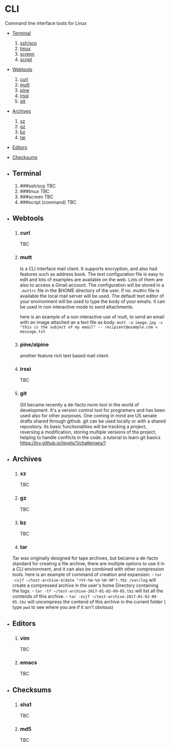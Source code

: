 # CLI
Command line interface tools for Linux

- [Terminal](#Terminal)
    1. [ssh/scp](#ssh)
    1. [tmux](#tmux)
    1. [screen](#screen)
    1. [script](#script)


- [Webtools](#Webtools)
    1. [curl](#curl)
    1. [mutt](#mutt)
    1. [pine](#pine)
    1. [irssi](#irssi)
    1. [git](#git)

- [Archives](#Archives)
    1. [xz](#xz)
    1. [gz](#gz)
    1. [bz](#bz)
    1. [tar](#tar)
- [Editors](#editors)

- [Checksums](#checksums)



* ## Terminal <a name=terminal></a>
    1. ###ssh/scp <a name=ssh></a>
        TBC
    1. ###tmux <a name=tmux></a>
        TBC
    1. ###screen <a name=screen></a>
        TBC
    1. ###script (command) <a name=script></a>
        TBC

* ## Webtools <a name=webtools></a>
    1. ### curl <a name=curl></a>
        TBC
    1. ### mutt <a name=mutt></a>
        Is a CLI interface mail client. It supports encryption, and also had features such as address book.
        The text configuration file is easy to edit and lots of examples are available on the web. Lots of them are also to access a Gmail account. The configuration will be stored in a `.muttrc` file in the $HOME directory of the user.
        If no .muttrc file is available the local mail server will be used.
        The default text editor of your environment will be used to type the body of your emails.
        it can be used in non interactive mode to send attachments.

        here is an example of a non interactive use of mutt, to send an email with an image attached an a text file as body.
        `mutt -a image.jpg -s "this is the subject of my email" -- recipient@example.com < message.txt`

    1. ### pine/alpine <a name=pine></a>
        another feature rich text based mail client.
    1. ### irssi <a name=irssi></a>
        TBC
    1. ### git <a name=git></a>
        Git became recently a de-facto norm tool in the world of development. It's a version control tool for programers and has been used also for other purposes. One coming in mind are US senate drafts shared through github.
        git can be used locally or with a shared repository.
        its basic functionalities will be tracking a project, reversing a modification, storing multiple versions of the project, helping to handle conflicts in the code.
        a tutorial to learn git basics https://try.github.io/levels/1/challenges/1

* ## Archives <a name=Archives></a>

    1. ### xz <a name=xz></a>
        TBC
    1. ### gz <a name=gz></a>
        TBC
    1. ### bz <a name= bz></a>
        TBC
    1. ### tar <a name= tar></a>
    Tar was originally designed for tape archives, but became a de-facto standard for creating a file archive, there are multiple options to use it in a CLI environment, and it can also be combined with other compression tools.
    here is an example of command of creation and expansion:
        - `tar -cvjf ~/test-archive-$(date "+%Y-%m-%d-%H-%M").tbz /var/log` will create a compressed archive in the user's home Directory containing the logs.
        - `tar -tf ~/test-archive-2017-01-02-09-05.tbz` will list all the contends of this archive.
        - `tar -xvjf ~/test-archive-2017-01-02-09-05.tbz` will uncompress the contend of this archive in the current folder ( type `pwd` to see where you are if it isn't obvious)



* ## Editors <a name=editors></a>
    1. ### vim <a name=vim></a>
        TBC
    1. ### emacs <a name=emacs></a>
        TBC

* ## Checksums <a name=checksums></a>
    1. ### sha1 <a name=sha1></a>
        TBC
    1. ### md5  <a name=md5></a>
        TBC
